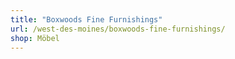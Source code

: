 ```yaml
---
title: "Boxwoods Fine Furnishings"
url: /west-des-moines/boxwoods-fine-furnishings/
shop: Möbel
---
```

